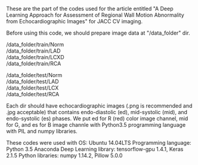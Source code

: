 These are the part of the codes used for the article entitled "A Deep Learning
Approach for Assessment of Regional Wall Motion Abnormality from
Echocardiographic Images" for JACC CV imaging.  
  
Before using this code, we should prepare image data at "/data_folder" dir.
  
/data_folder/train/Norm  
/data_folder/train/LAD  
/data_folder/train/LCXD  
/data_folder/train/RCA  
  
/data_folder/test/Norm  
/data_folder/test/LAD  
/data_folder/test/LCX  
/data_folder/test/RCA  
  
Each dir should have echocardiographic images (.png is recommended and .jpg
acceptable) that contains endo-diastolic (ed), mid-systolic (mid), and endo-systolic (es) phases. We put ed for R (red) color image channel, mid for G,
and es for B image channle with Python3.5 programming language with PIL and
numpy libraries.  
  
These codes were used with
   OS: Ubuntu 14.04LTS
   Programming language: Python 3.5 Anaconda
   Deep Learning library: tensorflow-gpu 1.4.1, Keras 2.1.5
   Python libraries: numpy 1.14.2, Pillow 5.0.0
